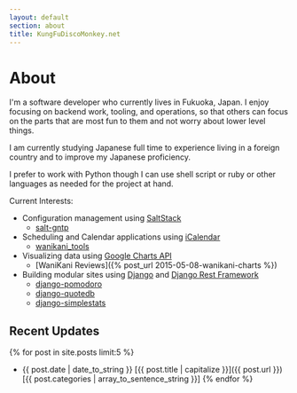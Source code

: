 ```yaml
---
layout: default
section: about
title: KungFuDiscoMonkey.net
---
```

# About
I'm a software developer who currently lives in Fukuoka, Japan. I enjoy focusing
on backend work, tooling, and operations, so that others can focus on the parts
that are most fun to them and not worry about lower level things.

I am currently studying Japanese full time to experience living in a foreign
country and to improve my Japanese proficiency.

I prefer to work with Python though I can use shell script or ruby or other
languages as needed for the project at hand.

Current Interests:

* Configuration management using [SaltStack](https://github.com/saltstack/salt)
  * [salt-gntp](https://github.com/kfdm/salt-gntp)
* Scheduling and Calendar applications using [iCalendar](https://github.com/collective/icalendar)
  * [wanikani_tools](https://github.com/kfdm/wanikani-tools)
* Visualizing data using [Google Charts API](https://developers.google.com/chart/)
  * [WaniKani Reviews]({% post_url 2015-05-08-wanikani-charts %})
* Building modular sites using [Django](https://www.djangoproject.com/) and [Django Rest Framework](http://www.django-rest-framework.org/)
  * [django-pomodoro](https://github.com/kfdm/django-pomodoro)
  * [django-quotedb](https://github.com/kfdm/django-qdb/)
  * [django-simplestats](https://github.com/kfdm/django-simplestats)

## Recent Updates
{% for post in site.posts limit:5 %}
 * {{ post.date | date_to_string }} [{{ post.title | capitalize }}]({{ post.url }}) [{{ post.categories | array_to_sentence_string }}]
{% endfor %}
